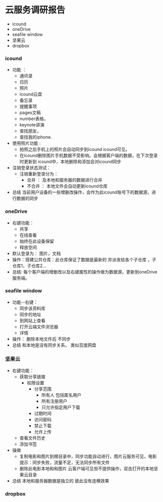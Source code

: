 # 云服务调研报告
  - icound
  - oneDrive
  - seafile window
  - 坚果云
  - dropbox

### icound
  - 功能 ：
    - 通讯录
    - 日历
    - 照片
    - icound云盘
    - 备忘录
    - 提醒事项
    - pages文稿
    - number表格， 
    - keynote讲演
    - 查找朋友，
    - 查找我的iphone.
  - 使用照片功能 : 
    - 拍照之后手机上的照片会自动同步到icound icound可见。 
    - 在icound删除图片手机数据不受影响。会根据客户端的数据，在下次登录时更新到 icound中，本地删除和添加会对icound同步
  - 注销登录状态测试：
    - 注销重新登录分为：
      - 合并     ：  及本地和服务器的数据进行合并
      - 不合并  ： 本地文件会自动更新icound仓库
  - 总结 当前用户设备的一些增删改操作，会作为此icound账号下的数据源，进行数据的同步
### oneDrive
  - 右键功能：
    - 共享   
    - 在线查看 
    - 始终在此设备保留 
    - 释放空间 
  - 默认登录为： 图片，文档
  - 操作：搭建公共仓库：此仓库保证了数据是最新的 并派发给各个子仓库 ，子仓库1，子仓库2...
  - 总结: 每个客户端的增删改以及右键属性的操作做为数据源，更新到oneDrive服务端。
### seafile window
  - 功能--右键：
    - 同步该资料库
    - 同步的地址
    - 到网站上查看
    - 打开云端文件浏览器
    - 详情
  - 操作： 删除本地文件后  不同步
  - 总结 和本地是没有同步关系，  类似百度网盘
### 坚果云
  - 右键功能：
    - 获取分享链接
      - 权限设置
        - 分享范围
          - 所有人 包括匿名用户
          - 所有注册用户
          - 只允许指定用户下载
        - 过期时间
        - 访问密码
        - 禁止下载
        - 允许上传
    - 查看文件历史
    - 添加书签
  - 操做 
    - 复制电影和图片到根目录中，同步功能自动进行，图片云服务可见，电影提示：同步失败，流量不足，无法同步所有文件
    - 删除此电影本地和和图片 云客户端可见但不提供操作，双击打开的本地坚果云目录
  - 总结  本地和服务器数据是独立的 彼此没有连横效果
### dropbox
